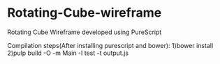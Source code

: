 # Rotating-Cube-wireframe
Rotating Cube Wireframe developed using PureScript

Compilation steps(After installing purescript and bower):
1)bower install
2)pulp build -O -m Main -I test -t output.js